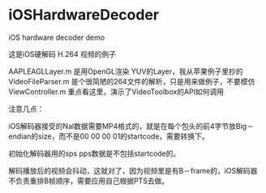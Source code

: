 # iOSHardwareDecoder

iOS hardware decoder demo

这是iOS硬解码 H.264 视频的例子

AAPLEAGLLayer.m 是用OpenGL渲染 YUV的Layer，我从苹果例子里抄的
VideoFileParser.m 是个很简陋的264文件的解析，只是用来做例子，不要模仿
ViewController.m 重点看这里，演示了VideoToolbox的API如何调用

注意几点：

iOS解码器接受的Nal数据需要MP4格式的，就是在每个包头的前4字节放Big－endian的size，而不是00 00 00 01的startcode，需要转换下。

初始化解码器用的sps pps数据是不包括startcode的。

解码播放后的视频会抖动，这就对了，因为视频里是有B－frame的，iOS解码器不负责重排B帧顺序，需要应用自己根据PTS去做。
